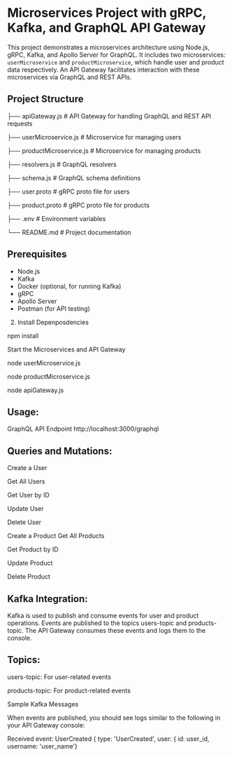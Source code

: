 # Microservices Project with gRPC, Kafka, and GraphQL API Gateway

This project demonstrates a microservices architecture using Node.js, gRPC, Kafka, and Apollo Server for GraphQL.
It includes two microservices: `userMicroservice` and `productMicroservice`, which handle user and product data respectively.
An API Gateway facilitates interaction with these microservices via GraphQL and REST APIs.

## Project Structure


├── apiGateway.js   # API Gateway for handling GraphQL and REST API requests 

├── userMicroservice.js   # Microservice for managing users

├── productMicroservice.js   # Microservice for managing products

├── resolvers.js   # GraphQL resolvers

├── schema.js   # GraphQL schema definitions

├── user.proto   # gRPC proto file for users

├── product.proto    # gRPC proto file for products

├── .env   # Environment variables

└── README.md   # Project documentation


## Prerequisites

- Node.js
- Kafka
- Docker (optional, for running Kafka)
- gRPC
- Apollo Server
- Postman (for API testing)

2. Install Depenposdencies

npm install


Start the Microservices and API Gateway

node userMicroservice.js

node productMicroservice.js

node apiGateway.js

## Usage:

GraphQL API
Endpoint
http://localhost:3000/graphql

## Queries and Mutations:

Create a User 

Get All Users

Get User by ID

Update User

Delete User

Create a Product
Get All Products

Get Product by ID

Update Product

Delete Product


## Kafka Integration:

Kafka is used to publish and consume events for user and product operations. 
Events are published to the topics users-topic and products-topic. 
The API Gateway consumes these events and logs them to the console.

## Topics:

users-topic: For user-related events

products-topic: For product-related events

Sample Kafka Messages

When events are published, you should see logs similar to the following in your API Gateway console:

Received event: UserCreated { type: 'UserCreated', user: { id: user_id, username: 'user_name'}
